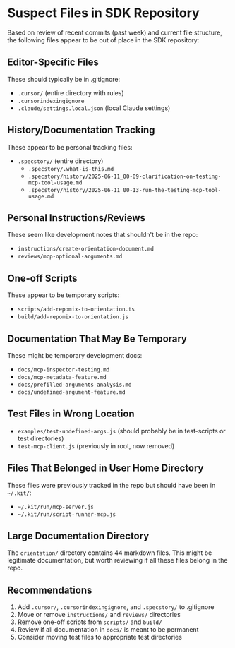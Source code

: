 # Suspect Files in SDK Repository

Based on review of recent commits (past week) and current file structure, the following files appear to be out of place in the SDK repository:

## Editor-Specific Files
These should typically be in .gitignore:
- `.cursor/` (entire directory with rules)
- `.cursorindexingignore`
- `.claude/settings.local.json` (local Claude settings)

## History/Documentation Tracking
These appear to be personal tracking files:
- `.specstory/` (entire directory)
  - `.specstory/.what-is-this.md`
  - `.specstory/history/2025-06-11_00-09-clarification-on-testing-mcp-tool-usage.md`
  - `.specstory/history/2025-06-11_00-13-run-the-testing-mcp-tool-usage.md`

## Personal Instructions/Reviews
These seem like development notes that shouldn't be in the repo:
- `instructions/create-orientation-document.md`
- `reviews/mcp-optional-arguments.md`

## One-off Scripts
These appear to be temporary scripts:
- `scripts/add-repomix-to-orientation.ts`
- `build/add-repomix-to-orientation.js`

## Documentation That May Be Temporary
These might be temporary development docs:
- `docs/mcp-inspector-testing.md`
- `docs/mcp-metadata-feature.md`
- `docs/prefilled-arguments-analysis.md`
- `docs/undefined-argument-feature.md`

## Test Files in Wrong Location
- `examples/test-undefined-args.js` (should probably be in test-scripts or test directories)
- `test-mcp-client.js` (previously in root, now removed)

## Files That Belonged in User Home Directory
These files were previously tracked in the repo but should have been in `~/.kit/`:
- `~/.kit/run/mcp-server.js`
- `~/.kit/run/script-runner-mcp.js`

## Large Documentation Directory
The `orientation/` directory contains 44 markdown files. This might be legitimate documentation, but worth reviewing if all these files belong in the repo.

## Recommendations
1. Add `.cursor/`, `.cursorindexingignore`, and `.specstory/` to .gitignore
2. Move or remove `instructions/` and `reviews/` directories
3. Remove one-off scripts from `scripts/` and `build/`
4. Review if all documentation in `docs/` is meant to be permanent
5. Consider moving test files to appropriate test directories